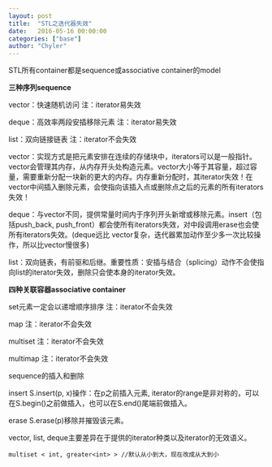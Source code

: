 ```yaml
---
layout: post
title:  "STL之迭代器失效"
date:   2016-05-16 00:00:00
categories: ["base"]
author: "Chyler"
---
```



STL所有container都是sequence或associative container的model

**三种序列sequence**


vector：快速随机访问 注：iterator易失效

deque：高效率两段安插移除元素 注：iterator易失效

list：双向链接链表 注：iterator不会失效

vector：实现方式是把元素安排在连续的存储块中，iterators可以是一般指针。vector会管理其内存，从内存开头处构造元素。vector大小等于其容量，超过容量，需要重新分配一块新的更大的内存。内存重新分配时，其iterator失效！在vector中间插入删除元素，会使指向该插入点或删除点之后的元素的所有iterators失效！

deque：与vector不同，提供常量时间内于序列开头新增或移除元素。insert（包括push_back, push_front）都会使所有iterators失效，对中段调用erase也会使所有iterators失效。(deque远比
vector复杂，迭代器累加动作至少多一次比较操作，所以比vector慢很多)

list：双向链表，有前驱和后继。重要性质：安插与结合（splicing）动作不会使指向list的iterator失效，删除只会使本身的iterator失效。


**四种关联容器associative container**

set元素一定会以递增顺序排序 注：iterator不会失效

map 注：iterator不会失效

multiset 注：iterator不会失效

multimap 注：iterator不会失效

sequence的插入和删除

insert S.insert(p, x)操作：在p之前插入元素, iterator的range是非对称的，可以在S.begin()之前做插入，也可以在S.end()尾端前做插入。

erase S.erase(p)移除并摧毁该元素。

vector, list, deque主要差异在于提供的iterator种类以及iterator的无效语义。

```
multiset < int, greater<int> > //默认从小到大，现在改成从大到小
```
